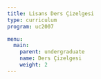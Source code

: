 ```yaml
---
title: Lisans Ders Çizelgesi
type: curriculum
program: uc2007

menu:
  main:
    parent: undergraduate
    name: Ders Çizelgesi
    weight: 2
---
```

